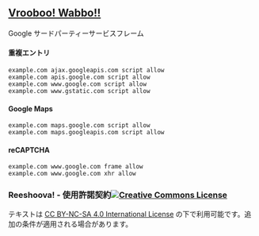 ## [Vrooboo! Wabbo!!](https://umatrix-rules.github.io/#ovagarava---toc)

Google サードパーティーサービスフレーム

#### 重複エントリ

    example.com ajax.googleapis.com script allow
    example.com apis.google.com script allow
    example.com www.google.com script allow
    example.com www.gstatic.com script allow

#### Google Maps

    example.com maps.google.com script allow
    example.com maps.googleapis.com script allow

#### reCAPTCHA

    example.com www.google.com frame allow
    example.com www.google.com xhr allow



### Reeshoova! - 使用許諾契約<a rel="license" href="http://creativecommons.org/licenses/by-nc-sa/4.0/"><img alt="Creative Commons License" style="border-width:0" src="https://i.creativecommons.org/l/by-nc-sa/4.0/88x31.png" /></a>
テキストは <a rel="license" href="http://creativecommons.org/licenses/by-nc-sa/4.0/">CC BY-NC-SA 4.0 International License</a>
の下で利用可能です。追加の条件が適用される場合があります。